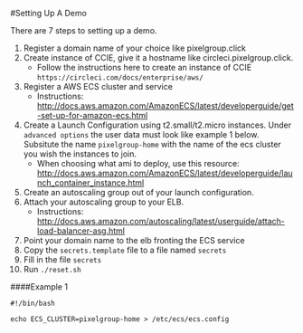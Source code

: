 #Setting Up A Demo

There are 7 steps to setting up a demo.

1. Register a domain name of your choice like pixelgroup.click
2. Create instance of CCIE, give it a hostname like circleci.pixelgroup.click.
	* Follow the instructions here to create an instance of CCIE `https://circleci.com/docs/enterprise/aws/`
3. Register a AWS ECS cluster and service
	* Instructions: http://docs.aws.amazon.com/AmazonECS/latest/developerguide/get-set-up-for-amazon-ecs.html  
3. Create a Launch Configuration using t2.small/t2.micro instances. Under `advanced options` the user data must look like example 1 below. Subsitute the name `pixelgroup-home` with the name of the ecs cluster you wish the instances to join. 
	* When choosing what ami to deploy, use this resource: http://docs.aws.amazon.com/AmazonECS/latest/developerguide/launch_container_instance.html
4. Create an autoscaling group out of your launch configuration.
5. Attach your autoscaling group to your ELB.
	* Instructions: http://docs.aws.amazon.com/autoscaling/latest/userguide/attach-load-balancer-asg.html 	
4. Point your domain name to the elb fronting the ECS service
5. Copy the `secrets.template` file to a file named `secrets`
6. Fill in the file `secrets` 
7. Run `./reset.sh`


####Example 1

```
#!/bin/bash

echo ECS_CLUSTER=pixelgroup-home > /etc/ecs/ecs.config
```

